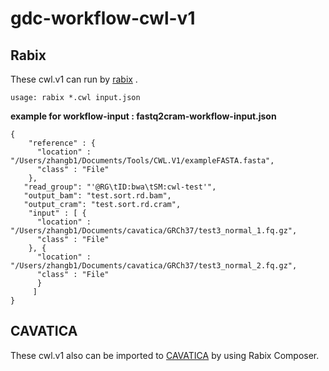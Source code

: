 # gdc-workflow-cwl-v1

## Rabix

These cwl.v1 can run by [rabix](http://rabix.io) .

```
usage: rabix *.cwl input.json

```
**example for workflow-input : fastq2cram-workflow-input.json**

```
{
    "reference" : {
      "location" : "/Users/zhangb1/Documents/Tools/CWL.V1/exampleFASTA.fasta",
      "class" : "File"
    },
   "read_group": "'@RG\tID:bwa\tSM:cwl-test'",
   "output_bam": "test.sort.rd.bam",
   "output_cram": "test.sort.rd.cram",
    "input" : [ {
      "location" : "/Users/zhangb1/Documents/cavatica/GRCh37/test3_normal_1.fq.gz",
      "class" : "File"
    }, {
      "location" : "/Users/zhangb1/Documents/cavatica/GRCh37/test3_normal_2.fq.gz",
      "class" : "File"
      }
     ]
}
```


## CAVATICA

These cwl.v1  also can be imported to [CAVATICA](http://cavatica.sbgenomics.com) by using Rabix Composer.
